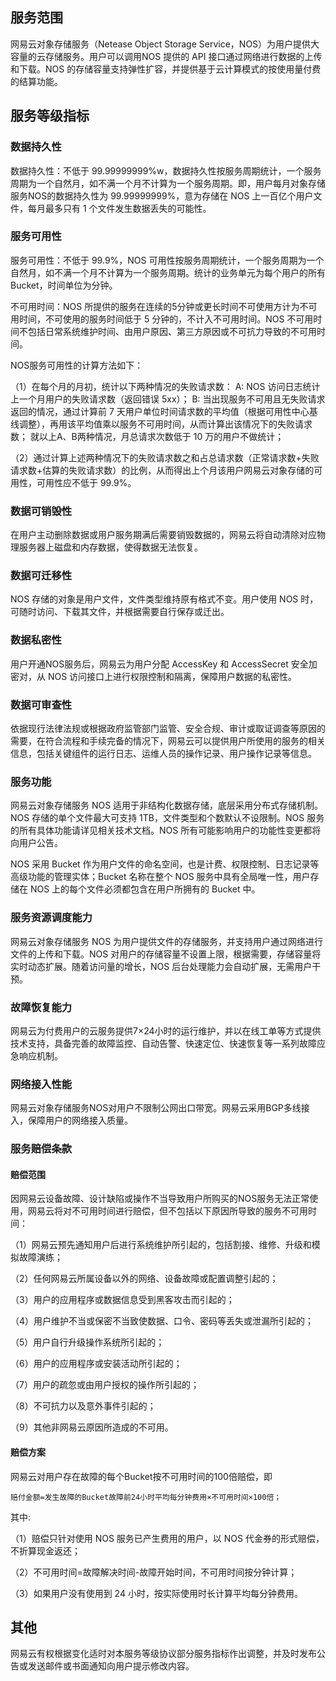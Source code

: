 ## 服务范围

网易云对象存储服务（Netease Object Storage Service，NOS）为用户提供大容量的云存储服务。用户可以调用NOS 提供的 API 接口通过网络进行数据的上传和下载。NOS 的存储容量支持弹性扩容，并提供基于云计算模式的按使用量付费的结算功能。

## 服务等级指标

### 数据持久性
数据持久性：不低于 99.99999999%w，数据持久性按服务周期统计，一个服务周期为一个自然月，如不满一个月不计算为一个服务周期。即，用户每月对象存储服务NOS的数据持久性为 99.99999999%，意为存储在 NOS 上一百亿个用户文件，每月最多只有 1 个文件发生数据丢失的可能性。

### 服务可用性
服务可用性：不低于 99.9%，NOS 可用性按服务周期统计，一个服务周期为一个自然月，如不满一个月不计算为一个服务周期。统计的业务单元为每个用户的所有 Bucket，时间单位为分钟。

不可用时间：NOS 所提供的服务在连续的5分钟或更长时间不可使用方计为不可用时间，不可使用的服务时间低于 5 分钟的，不计入不可用时间。NOS 不可用时间不包括日常系统维护时间、由用户原因、第三方原因或不可抗力导致的不可用时间。

NOS服务可用性的计算方法如下：

（1）在每个月的月初，统计以下两种情况的失败请求数： A: NOS 访问日志统计上一个月用户的失败请求数（返回错误 5xx）； B: 当出现服务不可用且无失败请求返回的情况，通过计算前 7 天用户单位时间请求数的平均值（根据可用性中心基线调整），再用该平均值乘以服务不可用时间，从而计算出该情况下的失败请求数； 就以上A、B两种情况，月总请求次数低于 10 万的用户不做统计；

（2）通过计算上述两种情况下的失败请求数之和占总请求数（正常请求数+失败请求数+估算的失败请求数）的比例，从而得出上个月该用户网易云对象存储的可用性，可用性应不低于 99.9%。

### 数据可销毁性
在用户主动删除数据或用户服务期满后需要销毁数据的，网易云将自动清除对应物理服务器上磁盘和内存数据，使得数据无法恢复。

### 数据可迁移性
NOS 存储的对象是用户文件，文件类型维持原有格式不变。用户使用 NOS 时，可随时访问、下载其文件，并根据需要自行保存或迁出。

### 数据私密性
用户开通NOS服务后，网易云为用户分配 AccessKey 和 AccessSecret 安全加密对，从 NOS 访问接口上进行权限控制和隔离，保障用户数据的私密性。

### 数据可审查性
依据现行法律法规或根据政府监管部门监管、安全合规、审计或取证调查等原因的需要，在符合流程和手续完备的情况下，网易云可以提供用户所使用的服务的相关信息，包括关键组件的运行日志、运维人员的操作记录、用户操作记录等信息。

### 服务功能
网易云对象存储服务 NOS 适用于非结构化数据存储，底层采用分布式存储机制。NOS 存储的单个文件最大可支持 1TB，文件类型和个数默认不设限制。NOS 服务的所有具体功能请详见相关技术文档。NOS 所有可能影响用户的功能性变更都将向用户公告。

NOS 采用 Bucket 作为用户文件的命名空间，也是计费、权限控制、日志记录等高级功能的管理实体；Bucket 名称在整个 NOS 服务中具有全局唯一性，用户存储在 NOS 上的每个文件必须都包含在用户所拥有的 Bucket 中。

### 服务资源调度能力
网易云对象存储服务 NOS 为用户提供文件的存储服务，并支持用户通过网络进行文件的上传和下载。NOS 对用户的存储容量不设置上限，根据需要，存储容量将实时动态扩展。随着访问量的增长，NOS 后台处理能力会自动扩展，无需用户干预。

### 故障恢复能力
网易云为付费用户的云服务提供7×24小时的运行维护，并以在线工单等方式提供技术支持，具备完善的故障监控、自动告警、快速定位、快速恢复等一系列故障应急响应机制。

### 网络接入性能
网易云对象存储服务NOS对用户不限制公网出口带宽。网易云采用BGP多线接入，保障用户的网络接入质量。

### 服务赔偿条款
#### 赔偿范围

因网易云设备故障、设计缺陷或操作不当导致用户所购买的NOS服务无法正常使用，网易云将对不可用时间进行赔偿，但不包括以下原因所导致的服务不可用时间：

（1）网易云预先通知用户后进行系统维护所引起的，包括割接、维修、升级和模拟故障演练；

（2）任何网易云所属设备以外的网络、设备故障或配置调整引起的；

（3）用户的应用程序或数据信息受到黑客攻击而引起的；

（4）用户维护不当或保密不当致使数据、口令、密码等丢失或泄漏所引起的；

（5）用户自行升级操作系统所引起的；

（6）用户的应用程序或安装活动所引起的；

（7）用户的疏忽或由用户授权的操作所引起的；

（8）不可抗力以及意外事件引起的；

（9）其他非网易云原因所造成的不可用。

#### 赔偿方案

网易云对用户存在故障的每个Bucket按不可用时间的100倍赔偿，即

   

    赔付金额=发生故障的Bucket故障前24小时平均每分钟费用×不可用时间×100倍；

其中:

（1）赔偿只针对使用 NOS 服务已产生费用的用户，以 NOS 代金券的形式赔偿，不折算现金返还；

（2）不可用时间=故障解决时间-故障开始时间，不可用时间按分钟计算；

（3）如果用户没有使用到 24 小时，按实际使用时长计算平均每分钟费用。

## 其他

网易云有权根据变化适时对本服务等级协议部分服务指标作出调整，并及时发布公告或发送邮件或书面通知向用户提示修改内容。